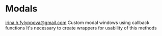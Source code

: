 # Modals
irina.h.fylyppova@gmail.com
Custom modal windows using callback functions
It's necessary to create wrappers for usability of this methods
